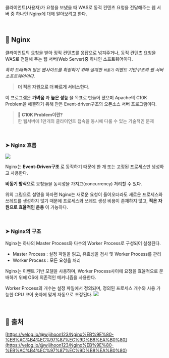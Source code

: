 클라이언트(사용자)가 요청을 보냈을 때 WAS로 동적 컨텐츠 요청을 전달해주는 웹 서버 중 하나인 Nginx에 대해 알아보려고 한다.

<br>

## 🔖 Nginx
클라이언트의 요청을 받아 정적 컨텐츠를 응답으로 넘겨주거나, 동적 컨텐츠 요청을 WAS로 전달해 주는 웹 서버(Web Server)중 하나인 소프트웨어이다.

_특히 트래픽이 많은 웹사이트를 확장하기 위해 설계한 `비동기` 이벤트 기반구조의 웹 서버 소프트웨어이다._

> __더 적은 자원으로 더 빠르게 서비스한다.__

이 프로그램은 __가벼움__ 과 __높은 성능__ 을 목표로 만들어 졌으며 Apache의 C10K Problem을 해결하기 위해 만든 Event-driven구조의 오픈소스 서버 프로그램이다.

> __📌 C10K Problem이란?__<br>
> 한 웹서버에 1만개의 클라이언트 접속을 동시에 다룰 수 있는 기술적인 문제

<br>

### ➤ Nginx 흐름
![](https://velog.velcdn.com/images/cjyooong/post/1c61adaa-5e08-4162-a38b-3866928fb750/image.png)

Nginx는 __Event-Driven구조__ 로 동작하기 때문에 한 개 또는 고정된 프로세스만 생성하고 사용한다.

__비동기 방식으로__ 요청들을 동시성을 가지고(concurrency) 처리할 수 있다.

위의 그림으로 설명을 하자면 Nginx는 새로운 요청이 들어오더라도 새로운 프로세스와 쓰레드를 생성하지 않기 때문에 프로세스와 쓰레드 생성 비용이 존재하지 않고, __적은 자원으로 효율적인 운용__ 이 가능하다.

<br>

### ➤ Nginx의 구조
Nginx는 하나의 Master Process와 다수의 Worker Process로 구성되어 실생된다.

- Master Process : 설정 파일을 읽고, 유효성을 검사 및 Worker Process를 관리
- Worker Process : 모든 요청을 처리

Nginx는 이벤트 기반 모델을 사용하며, Worker Process사이에 요청을 효율적으로 분배하기 위해 OS에 의존적인 메커니즘을 사용한다.

Worker Process의 개수는 설정 파일에서 정의되며, 정의된 프로세스 개수와 사용 가능한 CPU 코어 숫자에 맞게 자동으로 조정된다.
![](https://velog.velcdn.com/images/cjyooong/post/3b5924fd-cb46-40a3-b626-d1299a2870ef/image.png)

<br>

## 🔖 출처
[https://velog.io/@wijihoon123/Nginx%EB%9E%80-%EB%AC%B4%EC%97%87%EC%9D%B8%EA%B0%80](https://velog.io/@wijihoon123/Nginx%EB%9E%80-%EB%AC%B4%EC%97%87%EC%9D%B8%EA%B0%80)